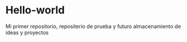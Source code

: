 # Hello-world
Mi primer repositorio, repositerio de prueba y futuro almacenamiento de ideas y proyectos 
